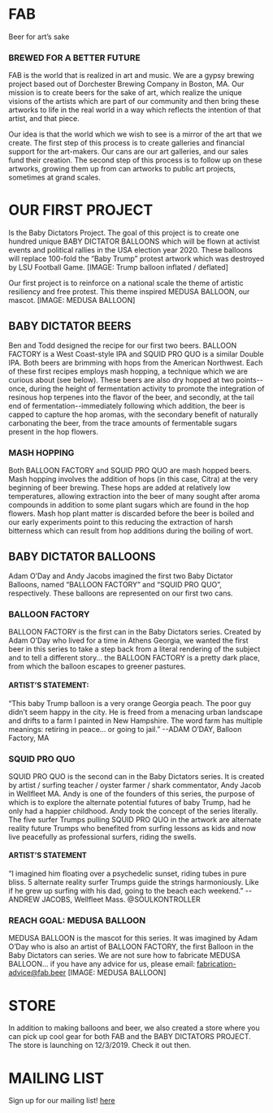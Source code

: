 # <span class="fab">FAB<span> #
Beer for art’s sake
### BREWED FOR A BETTER FUTURE ###
FAB is the world that is realized in art and music. We are a gypsy brewing project based out of Dorchester Brewing Company in Boston, MA. Our mission is to create beers for the sake of art, which realize the unique visions of the artists which are part of our community and then bring these artworks to life in the real world in a way which reflects the intention of that artist, and that piece. 

Our idea is that the world which we wish to see is a mirror of the art that we create. The first step of this process is to create galleries and financial support for the art-makers. Our cans are our art galleries, and our sales fund their creation. The second step of this process is to follow up on these artworks, growing them up from can artworks to public art projects, sometimes at grand scales. 
# OUR FIRST PROJECT #
Is the Baby Dictators Project. The goal of this project is to create one hundred unique BABY DICTATOR BALLOONS which will be flown at activist events and political rallies in the USA election year 2020. These balloons will replace 100-fold the “Baby Trump” protest artwork which was destroyed by LSU Football Game.
[IMAGE: Trump balloon inflated / deflated]

Our first project is to reinforce on a national scale the theme of artistic resiliency and free protest. This theme inspired MEDUSA BALLOON, our mascot.
[IMAGE: MEDUSA BALLOON]
## BABY DICTATOR BEERS ##
Ben and Todd designed the recipe for our first two beers. BALLOON FACTORY is a West Coast-style IPA and SQUID PRO QUO is a similar Double IPA. Both beers are brimming with hops from the American Northwest. Each of these first recipes employs mash hopping, a technique which we are curious about (see below). These beers are also dry hopped at two points--once, during the height of fermentation activity to promote the integration of resinous hop terpenes into the flavor of the beer, and secondly, at the tail end of fermentation--immediately following which addition, the beer is capped to capture the hop aromas, with the secondary benefit of naturally carbonating the beer, from the trace amounts of fermentable sugars present in the hop flowers.
### MASH HOPPING ###
Both BALLOON FACTORY and SQUID PRO QUO are mash hopped beers. Mash hopping involves the addition of hops (in this case, Citra) at the very beginning of beer brewing. These hops are added at relatively low temperatures, allowing extraction into the beer of many sought after aroma compounds in addition to some plant sugars which are found in the hop flowers. Mash hop plant matter is discarded before the beer is boiled and our early experiments point to this reducing the extraction of harsh bitterness which can result from hop additions during the boiling of wort. 

## BABY DICTATOR BALLOONS ##
Adam O’Day and Andy Jacobs imagined the first two Baby Dictator Balloons, named “BALLOON FACTORY” and “SQUID PRO QUO”, respectively. These balloons are represented on our first two cans. 

### BALLOON FACTORY ###
BALLOON FACTORY is the first can in the Baby Dictators series. Created by Adam O’Day who lived for a time in Athens Georgia, we wanted the first beer in this series to take a step back from a literal rendering of the subject and to tell a different story… the BALLOON FACTORY is a pretty dark place, from which the balloon escapes to greener pastures. 
#### ARTIST’S STATEMENT:  ####
“This baby Trump balloon is a very orange Georgia peach. The poor guy didn’t seem happy in the city. He is freed from a menacing urban landscape and drifts to a farm I painted in New Hampshire. The word farm has multiple meanings: retiring in peace... or going to jail.”
--ADAM O’DAY, Balloon Factory, MA

### SQUID PRO QUO ###
SQUID PRO QUO is the second can in the Baby Dictators series. It is created by artist / surfing teacher / oyster farmer / shark commentator, Andy Jacob in Wellfleet MA. Andy is one of the founders of this series, the purpose of which is to explore the alternate potential futures of baby Trump, had he only had a happier childhood. Andy took the concept of the series literally. The five surfer Trumps pulling SQUID PRO QUO in the artwork are alternate reality future Trumps who benefited from surfing lessons as kids and now live peacefully as professional surfers, riding the swells. 
#### ARTIST’S STATEMENT #### 
“I imagined him floating over a psychedelic sunset, riding tubes in pure bliss. 5 alternate reality surfer Trumps guide the strings harmoniously. Like if he grew up surfing with his dad, going to the beach each weekend.”
--ANDREW JACOBS, Wellfleet Mass.
@SOULKONTROLLER

### REACH GOAL: MEDUSA BALLOON ###
MEDUSA BALLOON is the mascot for this series. It was imagined by Adam O’Day who is also an artist of BALLOON FACTORY, the first Balloon in the Baby Dictators can series. We are not sure how to fabricate MEDUSA BALLOON… if you have any advice for us, please email: fabrication-advice@fab.beer
[IMAGE: MEDUSA BALLOON]
# STORE #
In addition to making balloons and beer, we also created a store where you can pick up cool gear for both FAB and the BABY DICTATORS PROJECT. The store is launching on 12/3/2019. Check it out then.
# MAILING LIST #
Sign up for our mailing list!
[here](https://www.google.com)
